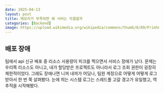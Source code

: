 ```yaml
---
date: 2025-04-13
layout: post
title: 메모리가 부족하면 왜 서버는 자결할까
categories: [Backend]
image: https://upload.wikimedia.org/wikipedia/commons/thumb/8/89/Prim%C3%A4res_System.png/1200px-Prim%C3%A4res_System.png
---
```


## 배포 장애

팀에서 api 신규 배포 중 리소스 사용량이 피크를 찍으면서 서비스 장애가 났다.
문제는 우리쪽 리소스도 아니고, 내가 할당받은 프로젝트도 아니라서 로그 조회 권한이 굉장히 제한적이었다. 
그래도 장애나면 니꺼 내꺼가 어딨나, 팀원 계정으로 어떻게 어떻게 로그 받아서 한 번 쭉 살펴봤다.
눈에 띄는 시스템 로그는 스레드풀 고갈 경고가 유일했고, 역추적을 시작해봤다.

